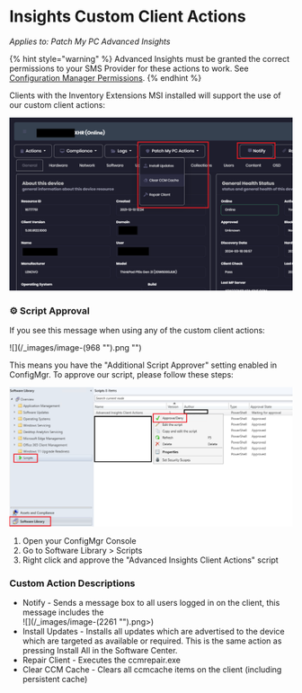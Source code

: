 # Insights Custom Client Actions

_Applies to: Patch My PC Advanced Insights_

{% hint style="warning" %}
Advanced Insights must be granted the correct permissions to your SMS Provider for these actions to work. See [Configuration Manager Permissions](../insights-configuration-manager-permission-requirements.md).
{% endhint %}

Clients with the Inventory Extensions MSI installed will support the use of our custom client actions:

![](/_images/ClientActions.png "")

### ⚙ Script Approval

If you see this message when using any of the custom client actions:

![](/_images/image-(968 "").png "")

This means you have the "Additional Script Approver" setting enabled in ConfigMgr. To approve our script, please follow these steps:

![](/_images/script-approval.png "")

1. Open your ConfigMgr Console
2. Go to Software Library > Scripts
3. Right click and approve the "Advanced Insights Client Actions" script

### Custom Action Descriptions

* Notify - Sends a message box to all users logged in on the client, this message includes the \
  ![](/_images/image-(2261 "").png>)
* Install Updates - Installs all updates which are advertised to the device which are targeted as available or required. This is the same action as pressing Install All in the Software Center.
* Repair Client - Executes the ccmrepair.exe
* Clear CCM Cache - Clears all ccmcache items on the client (including persistent cache)